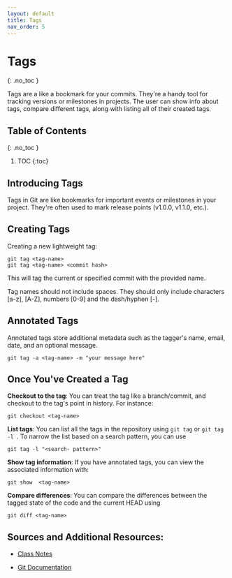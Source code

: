 ```yaml
---
layout: default
title: Tags
nav_order: 5
---
```

<!-- prettier-ignore-start -->
# Tags
{: .no_toc }

Tags are a like a bookmark for your commits. They're a handy tool for tracking versions or milestones in projects. The user can show info about tags, compare different tags, along with listing all of their created tags. 

## Table of Contents
{: .no_toc }

1. TOC
{:toc}

<!-- prettier-ignore-end -->

## Introducing Tags
Tags in Git are like bookmarks for important events or milestones in your project.
They're often used to mark release points (v1.0.0, v1.1.0, etc.).

## Creating Tags
Creating a new lightweight tag:
```
git tag <tag-name>
git tag <tag-name> <commit hash>
```
This will tag the current or specified commit with the provided name.

Tag names should not include spaces. They should only include characters [a-z], [A-Z],
numbers [0-9] and the dash/hyphen [-].

## Annotated Tags
Annotated tags store additional metadata such as the tagger's name, email, date, and
an optional message.

```
git tag -a <tag-name> -m "your message here"
```

## Once You've Created a Tag
**Checkout to the tag**: You can treat the tag like a branch/commit, and checkout to the tag's point in history. For instance: 
```
git checkout <tag-name>
```

**List tags**: You can list all the tags in the repository using ``git tag`` or ``git tag -l ``. To narrow the list based on a search pattern, you can use 
```
git tag -l "<search- pattern>"
```

**Show tag information**: If you have annotated tags, you can view the associated information with:
```
git show  <tag-name> 
```

**Compare differences**: You can compare the differences between the tagged state of the code and the current HEAD using 
```
git diff <tag-name> 
```


## Sources and Additional Resources:

- [Class Notes](https://stungeye.github.io/Software-Development-And-Documentation-1/02-git-version-control-next-steps/index.html#33)

- [Git Documentation](https://git-scm.com/book/en/v2/Git-Basics-Tagging)


